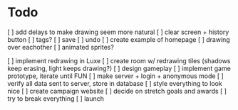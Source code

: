 # Todo

[ ] add delays to make drawing seem more natural
[ ] clear screen + history button
[ ] tags?
[ ] save
[ ] undo
[ ] create example of homepage
[ ] drawing over eachother
[ ] animated sprites?

[ ] implement redrawing in Luxe
[ ] create room w/ redrawing tiles (shadows keep erasing, light keeps drawing?)
[ ] design gameplay
[ ] implement game prototype, iterate until FUN
[ ] make server + login + anonymous mode
[ ] verify all data sent to server, store in database
[ ] style everything to look nice
[ ] create campaign website
[ ] decide on stretch goals and awards
[ ] try to break everything
[ ] launch